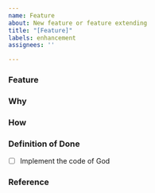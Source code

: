 ```yaml
---
name: Feature
about: New feature or feature extending
title: "[Feature]"
labels: enhancement
assignees: ''

---
```


### Feature
<!-- Describe about the new feature -->

### Why
<!-- Why does it matter -->

### How
<!-- How to implement -->

### Definition of Done
- [ ] Implement the code of God

### Reference
<!-- Any related issue, PR, document -->

